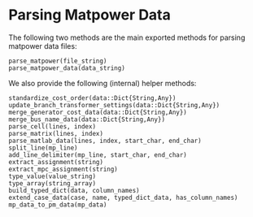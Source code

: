 # Parsing Matpower Data

The following two methods are the main exported methods for parsing matpower data files:

```@docs
parse_matpower(file_string)
parse_matpower_data(data_string)
```

We also provide the following (internal) helper methods:

```@docs
standardize_cost_order(data::Dict{String,Any})
update_branch_transformer_settings(data::Dict{String,Any})
merge_generator_cost_data(data::Dict{String,Any})
merge_bus_name_data(data::Dict{String,Any})
parse_cell(lines, index)
parse_matrix(lines, index)
parse_matlab_data(lines, index, start_char, end_char)
split_line(mp_line)
add_line_delimiter(mp_line, start_char, end_char)
extract_assignment(string)
extract_mpc_assignment(string)
type_value(value_string)
type_array(string_array)
build_typed_dict(data, column_names)
extend_case_data(case, name, typed_dict_data, has_column_names)
mp_data_to_pm_data(mp_data)
```
